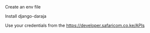 Create an env file


Install django-daraja


Use your credentials from the https://developer.safaricom.co.ke/APIs
